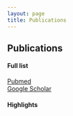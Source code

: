 ```yaml
---
layout: page
title: Publications
---
```


## Publications
#### Full list
[Pubmed](https://www.ncbi.nlm.nih.gov/myncbi/1pUmA1takio5y/bibliography/public/) <br>
[Google Scholar](https://scholar.google.com/citations?hl=de&user=voIBaRUAAAAJ) <br>

#### Highlights



